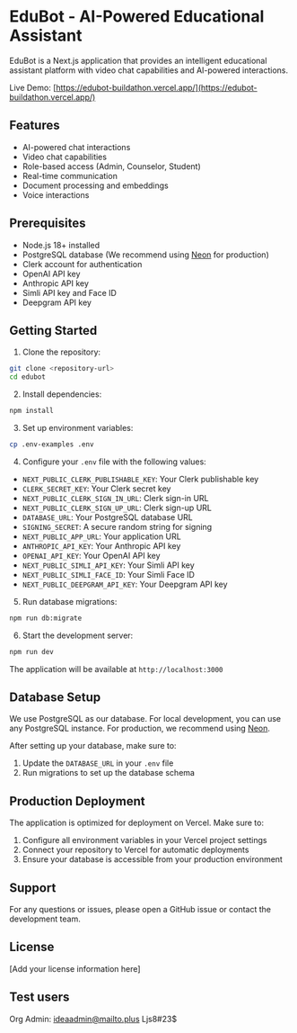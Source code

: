 # EduBot - AI-Powered Educational Assistant

EduBot is a Next.js application that provides an intelligent educational assistant platform with video chat capabilities and AI-powered interactions.

Live Demo: [https://edubot-buildathon.vercel.app/](https://edubot-buildathon.vercel.app/)

## Features

- AI-powered chat interactions
- Video chat capabilities
- Role-based access (Admin, Counselor, Student)
- Real-time communication
- Document processing and embeddings
- Voice interactions

## Prerequisites

- Node.js 18+ installed
- PostgreSQL database (We recommend using [Neon](https://console.neon.tech/) for production)
- Clerk account for authentication
- OpenAI API key
- Anthropic API key
- Simli API key and Face ID
- Deepgram API key

## Getting Started

1. Clone the repository:
```bash
git clone <repository-url>
cd edubot
```

2. Install dependencies:
```bash
npm install
```

3. Set up environment variables:
```bash
cp .env-examples .env
```

4. Configure your `.env` file with the following values:
- `NEXT_PUBLIC_CLERK_PUBLISHABLE_KEY`: Your Clerk publishable key
- `CLERK_SECRET_KEY`: Your Clerk secret key
- `NEXT_PUBLIC_CLERK_SIGN_IN_URL`: Clerk sign-in URL
- `NEXT_PUBLIC_CLERK_SIGN_UP_URL`: Clerk sign-up URL
- `DATABASE_URL`: Your PostgreSQL database URL
- `SIGNING_SECRET`: A secure random string for signing
- `NEXT_PUBLIC_APP_URL`: Your application URL
- `ANTHROPIC_API_KEY`: Your Anthropic API key
- `OPENAI_API_KEY`: Your OpenAI API key
- `NEXT_PUBLIC_SIMLI_API_KEY`: Your Simli API key
- `NEXT_PUBLIC_SIMLI_FACE_ID`: Your Simli Face ID
- `NEXT_PUBLIC_DEEPGRAM_API_KEY`: Your Deepgram API key

5. Run database migrations:
```bash
npm run db:migrate
```

6. Start the development server:
```bash
npm run dev
```

The application will be available at `http://localhost:3000`

## Database Setup

We use PostgreSQL as our database. For local development, you can use any PostgreSQL instance. For production, we recommend using [Neon](https://console.neon.tech/).

After setting up your database, make sure to:
1. Update the `DATABASE_URL` in your `.env` file
2. Run migrations to set up the database schema

## Production Deployment

The application is optimized for deployment on Vercel. Make sure to:
1. Configure all environment variables in your Vercel project settings
2. Connect your repository to Vercel for automatic deployments
3. Ensure your database is accessible from your production environment

## Support

For any questions or issues, please open a GitHub issue or contact the development team.

## License

[Add your license information here]

## Test users 

Org Admin: 
ideaadmin@mailto.plus
Ljs8#23$

